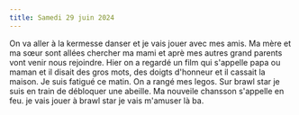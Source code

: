 ```yaml
---
title: Samedi 29 juin 2024
---
```


On va aller à la kermesse danser et je vais jouer avec mes amis.
Ma mère et ma sœur sont allées chercher ma mami et aprè mes autres grand parents vont venir nous rejoindre.
Hier on a regardé un film qui s'appelle papa ou maman et il disait des gros mots, des doigts d'honneur et il cassait la maison.
Je suis fatigué ce matin.
On a rangé mes legos.
Sur brawl star je suis en train de débloquer une abeille.
Ma nouveile chansson s'appelle en feu.
je vais jouer à brawl star je vais m'amuser là ba.